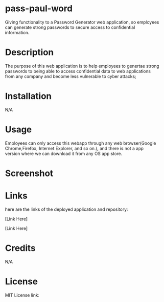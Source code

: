 # pass-paul-word

Giving functionality to a Password Generator web application, so employees can generate strong passwords to secure access to confidential information.

# Description

The purpose of this web application is to help employees to genertae strong passwords to being able to access confidential data to web applications from any company and become less vulnerable to cyber attacks;

# Installation

N/A

# Usage

Employees can only access this webapp through any web browser(Google Chrome,Firefox, Internet Explorer, and so on.), and there is not a app version where we can download it from any OS app store.

# Screenshot


# Links

here are the links of the deployed application and repository:

[Link Here]

[Link Here]

# Credits

N/A

# License

MIT License link:
